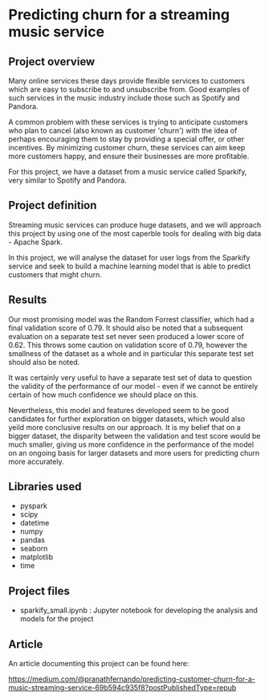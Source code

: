 # Predicting churn for a streaming music service

## Project overview
Many online services these days provide flexible services to customers which are easy to subscribe to and unsubscribe from. Good examples of such services in the music industry include those such as Spotify and Pandora.

A common problem with these services is trying to anticipate customers who plan to cancel (also known as customer 'churn') with the idea of perhaps encouraging them to stay by providing a special offer, or other incentives. By minimizing customer churn, these services can aim keep more customers happy, and ensure their businesses are more profitable.

For this project, we have a dataset from a music service called Sparkify, very similar to Spotify and Pandora.

## Project definition
Streaming music services can produce huge datasets, and we will approach this project by using one of the most caperble tools for dealing with big data - Apache Spark.

In this project, we will analyse the dataset for user logs from the Sparkify service and seek to build a machine learning model that is able to predict customers that might churn.

## Results

Our most promising model was the Random Forrest classifier, which had a final validation score of 0.79. It should also be noted that a subsequent evaluation on a separate test set never seen produced a lower score of 0.62. This throws some caution on validation score of 0.79, however the smallness of the dataset as a whole and in particular this separate test set should also be noted.

It was certainly very useful to have a separate test set of data to question the validity of the performance of our model - even if we cannot be entirely certain of how much confidence we should place on this.

Nevertheless, this model and features developed seem to be good candidates for further exploration on bigger datasets, which would also yeild more conclusive results on our approach. It is my belief that on a bigger dataset, the disparity between the validation and test score would be much smaller, giving us more confidence in the performance of the model on an ongoing basis for larger datasets and more users for predicting churn more accurately.

## Libraries used

- pyspark
- scipy
- datetime
- numpy
- pandas
- seaborn
- matplotlib
- time

## Project files

- sparkify_small.ipynb : Jupyter notebook for developing the analysis and models for the project

## Article

An article documenting this project can be found here:

https://medium.com/@pranathfernando/predicting-customer-churn-for-a-music-streaming-service-69b594c935f8?postPublishedType=repub
